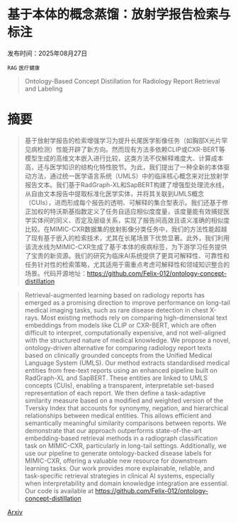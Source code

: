 # 基于本体的概念蒸馏：放射学报告检索与标注

发布时间：2025年08月27日

`RAG` `医疗健康`

> Ontology-Based Concept Distillation for Radiology Report Retrieval and Labeling

# 摘要

> 基于放射学报告的检索增强学习为提升长尾医学影像任务（如胸部X光片罕见病检测）性能开辟了新方向。然而现有方法多依赖CLIP或CXR-BERT等模型生成的高维文本嵌入进行比较，这类方法不仅解释难度大、计算成本高，还与医学知识的结构化特性脱节。为此，我们提出了一种全新的本体驱动方法，通过统一医学语言系统（UMLS）中的临床核心概念来对比放射学报告文本。我们基于RadGraph-XL和SapBERT构建了增强型处理流水线，从自由文本报告中提取标准化医学实体，并将其关联到UMLS概念（CUIs），进而形成每个报告的透明、可解释的集合型表示。我们还基于修正加权的特沃斯基指数定义了任务自适应相似度度量，该度量能有效捕捉医学实体间的同义、否定及层级关系，实现了报告间高效且语义准确的相似度比较。在MIMIC-CXR数据集的放射影像分类任务中，我们的方法性能超越了现有基于嵌入的检索技术，尤其在长尾场景下优势显著。此外，我们利用该流水线为MIMIC-CXR生成了基于本体的疾病标签，为下游学习任务提供了宝贵的新资源。我们的研究为临床AI系统提供了更具可解释性、可靠性和任务针对性的检索策略，尤其适用于需重点考虑可解释性和领域知识整合的场景。代码开源地址：https://github.com/Felix-012/ontology-concept-distillation

> Retrieval-augmented learning based on radiology reports has emerged as a promising direction to improve performance on long-tail medical imaging tasks, such as rare disease detection in chest X-rays. Most existing methods rely on comparing high-dimensional text embeddings from models like CLIP or CXR-BERT, which are often difficult to interpret, computationally expensive, and not well-aligned with the structured nature of medical knowledge. We propose a novel, ontology-driven alternative for comparing radiology report texts based on clinically grounded concepts from the Unified Medical Language System (UMLS). Our method extracts standardised medical entities from free-text reports using an enhanced pipeline built on RadGraph-XL and SapBERT. These entities are linked to UMLS concepts (CUIs), enabling a transparent, interpretable set-based representation of each report. We then define a task-adaptive similarity measure based on a modified and weighted version of the Tversky Index that accounts for synonymy, negation, and hierarchical relationships between medical entities. This allows efficient and semantically meaningful similarity comparisons between reports. We demonstrate that our approach outperforms state-of-the-art embedding-based retrieval methods in a radiograph classification task on MIMIC-CXR, particularly in long-tail settings. Additionally, we use our pipeline to generate ontology-backed disease labels for MIMIC-CXR, offering a valuable new resource for downstream learning tasks. Our work provides more explainable, reliable, and task-specific retrieval strategies in clinical AI systems, especially when interpretability and domain knowledge integration are essential. Our code is available at https://github.com/Felix-012/ontology-concept-distillation

[Arxiv](https://arxiv.org/abs/2508.19915)